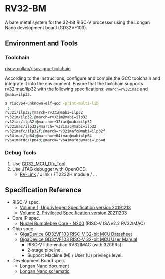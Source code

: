 # RV32-BM
A bare metal system for the 32-bit RISC-V processor using the Longan Nano development board (GD32VF103).

## Environment and Tools
### Toolchain
[riscv-collab/riscv-gnu-toolchain](https://github.com/riscv-collab/riscv-gnu-toolchain)

According to the instructions, configure and compile the GCC toolchain and integrate it into the environment.
Ensure that the toolchain supports rv32imac/ilp32 with the following specifications: `@march=rv32imac` and `@mabi=ilp32`.

```bash
$ riscv64-unknown-elf-gcc -print-multi-lib
.;
rv32i/ilp32;@march=rv32i@mabi=ilp32
rv32im/ilp32;@march=rv32im@mabi=ilp32
rv32iac/ilp32;@march=rv32iac@mabi=ilp32
rv32imac/ilp32;@march=rv32imac@mabi=ilp32
rv32imafc/ilp32f;@march=rv32imafc@mabi=ilp32f
rv64imac/lp64;@march=rv64imac@mabi=lp64
rv64imafdc/lp64d;@march=rv64imafdc@mabi=lp64d
```

### Debug Tools
1. Use [GD32_MCU_Dfu_Tool](https://e-iot.info/e-iot-platform-hardware-software-manual/chapter-t-04.html)
2. Use JTAG debugger with OpenOCD.
    - [RV-Link](https://longan.sipeed.com/en/get_started/rv-link.html) / Jlink / FT2232H module / ...

## Specification Reference
- RISC-V spec.
    - [Volume 1, Unprivileged Specification version 20191213](https://riscv.org/technical/specifications/)
    - [Volume 2, Privileged Specification version 20211203](https://riscv.org/technical/specifications/)
- Core IP spec.
    - [Nuclei Bumblebee Core - N200](https://www.nucleisys.com/product/rvipes/n200/) (RISC-V ISA v2.2 RV32IMAC)
- Chip spec.
    - [GigaDevice GD32VF103 RISC-V 32-bit MCU Datasheet](https://www.gigadevice.com.cn/Public/Uploads/uploadfile/files/20230228/GD32VF103_Datasheet_Rev1.7.pdf)
    - [GigaDevice GD32VF103 RISC-V 32-bit MCU User Manual](https://www.gigadevice.com.cn/Public/Uploads/uploadfile/files/20230209/GD32VF103_User_Manual_EN_Rev1.4.pdf)
        - RISC-V little-endian RV32IMAC (with 32GPRs).
        - 2-stage pipeline.
        - Support Machine (M) / User (U) privilege level.
- Development Board spec.
    - [Longan Nano document](https://longan.sipeed.com/en/)
    - [Longan Nano schematic](https://doc.nucleisys.com/nuclei_sdk/_images/sipeed_longan_nano_schematic.png)
